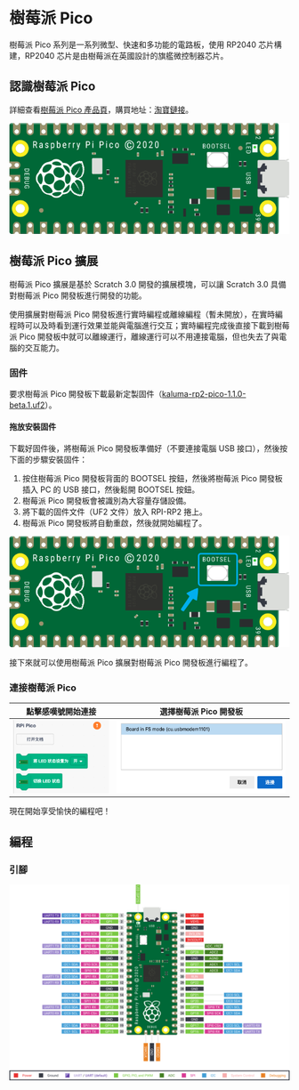 # 樹莓派 Pico

樹莓派 Pico 系列是一系列微型、快速和多功能的電路板，使用 RP2040 芯片構建，RP2040 芯片是由樹莓派在英國設計的旗艦微控制器芯片。

## 認識樹莓派 Pico

詳細查看[樹莓派 Pico 產品頁](https://www.raspberrypi.com/products/raspberry-pi-pico/)，購買地址：[淘寶鏈接](https://item.taobao.com/item.htm?id=697019187951)。

![正面](./imgs/front.png)

## 樹莓派 Pico 擴展

樹莓派 Pico 擴展是基於 Scratch 3.0 開發的擴展模塊，可以讓 Scratch 3.0 具備對樹莓派 Pico 開發板進行開發的功能。

使用擴展對樹莓派 Pico 開發板進行實時編程或離線編程（暫未開放），在實時編程時可以及時看到運行效果並能與電腦進行交互；實時編程完成後直接下載到樹莓派 Pico 開發板中就可以離線運行，離線運行可以不用連接電腦，但也失去了與電腦的交互能力。

### 固件

要求樹莓派 Pico 開發板下載最新定製固件（[kaluma-rp2-pico-1.1.0-beta.1.uf2](./firmware/kaluma-rp2-pico-1.1.0-beta.1.uf2)）。

#### 拖放安裝固件

下載好固件後，將樹莓派 Pico 開發板準備好（不要連接電腦 USB 接口），然後按下面的步驟安裝固件：

1. 按住樹莓派 Pico 開發板背面的 BOOTSEL 按鈕，然後將樹莓派 Pico 開發板插入 PC 的 USB 接口，然後鬆開 BOOTSEL 按鈕。
2. 樹莓派 Pico 開發板會被識別為大容量存儲設備。
3. 將下載的固件文件（UF2 文件）放入 RPI-RP2 捲上。
4. 樹莓派 Pico 開發板將自動重啟，然後就開始編程了。

![BOOTSET 按鈕](./imgs/bootset.png)

接下來就可以使用樹莓派 Pico 擴展對樹莓派 Pico 開發板進行編程了。

### 連接樹莓派 Pico

| 點擊感嘆號開始連接 | 選擇樹莓派 Pico 開發板 |
| :---: | :---: |
| ![連接](./imgs/connect.png) | ![選擇](./imgs/choose.png) |

現在開始享受愉快的編程吧！

## 編程

### 引腳

![引腳](./imgs/pinout.png)
